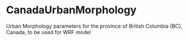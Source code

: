 # CanadaUrbanMorphology
Urban Morphology parameters for the province of British Columbia (BC), Canada, to be used for WRF model
